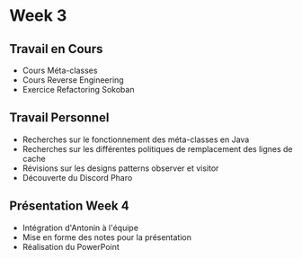 # Week 3

## Travail en Cours

- Cours Méta-classes
- Cours Reverse Engineering
- Exercice Refactoring Sokoban

## Travail Personnel

- Recherches sur le fonctionnement des méta-classes en Java
- Recherches sur les différentes politiques de remplacement des lignes de cache
- Révisions sur les designs patterns observer et visitor
- Découverte du Discord Pharo

## Présentation Week 4

- Intégration d'Antonin à l'équipe
- Mise en forme des notes pour la présentation
- Réalisation du PowerPoint
